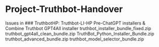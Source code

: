 # Project-Truthbot-Handover
Issues in ### TruthbotHP: Truthbot-LI-HP Pre-ChatGPT installers &amp; Combine Truthbot GPT4All installer  truthbot_installer_bundle_fixed.zip  truthbot_gpt4all_clean_bundle.zip  TruthBot_Python_Installer_Bundle.zip  truthbot_advanced_bundle.zip  truthbot_model_selector_bundle.zip
